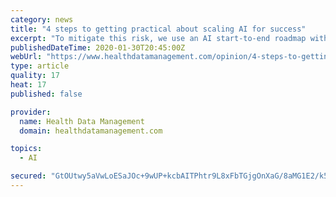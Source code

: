 ```yaml
---
category: news
title: "4 steps to getting practical about scaling AI for success"
excerpt: "To mitigate this risk, we use an AI start-to-end roadmap with our clients to define an AI use case's route to live. It lays the path for how to multiply value from the use case through continuous engineering, optimization and the extension of the feature to new use cases. There’s even an argument that the POC will fall away entirely for ..."
publishedDateTime: 2020-01-30T20:45:00Z
webUrl: "https://www.healthdatamanagement.com/opinion/4-steps-to-getting-practical-about-scaling-ai-for-success"
type: article
quality: 17
heat: 17
published: false

provider:
  name: Health Data Management
  domain: healthdatamanagement.com

topics:
  - AI

secured: "GtOUtwy5aVwLoESaJOc+9wUP+kcbAITPhtr9L8xFbTGjgOnXaG/8aMG1E2/k5KqG/n+jyAyLOG/GFxXe2MDRPKF3v8N6CHRg/p5iEutryGmVGKUwaIkoeVjJd1HDPtWo0o2tJ1GrE8xxQVfK0A+w5jQrwwpvCLu6VtSwU+9UazX4f953nUabm+KDGRdrq7tPmsGvmr/MPk3Sr7L5L8f9JHF1+yd7JrEOSpAu2hVKptpdMaNwt0nLACAIs91SwXpWXH1fUrOAqcTpSlrcng6Ew6TZ4IPuJA42PP0P1uDDyonmrGiLrYd9xo/xvj3Uh4v+Tw/djjInnOL/G/N3tNcOZVR6lBB6MMwXxWVlk+XHRqfSYkNTsTooWUlyQZdQcUFERpMS+A0HjWl3bpLchwCCmjXnsUQZzJtu/fgzhiIOvlnOedIF+FQ+xtHYHPdpVjmGejBvOLjKJZzO6mEEk5xlALIqN+lDZuAR9lp3YakA+OE=;34s1gc7uPeP38dOZHPSqWg=="
---
```


